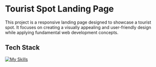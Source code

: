 # Tourist Spot Landing Page

This project is a responsive landing page designed to showcase a tourist spot. It focuses on creating a visually appealing and user-friendly design while applying fundamental web development concepts.

## Tech Stack

[![My Skills](https://skillicons.dev/icons?i=html,css)](https://skillicons.dev)